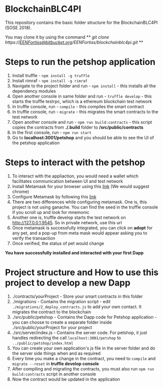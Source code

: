 # BlockchainBLC4PI
This repository contains the basic folder structure for the BlockchainBLC4PI (SOSE 2018).

You may clone it by using the command ** *git clone https://EENFortiss@bitbucket.org/EENFortiss/blockchainblc4pi.git* **

# Steps to run the petshop application
1. Install truffle - `npm install -g truffle`
2. Install rimraf - `npm install -g rimraf`
3. Navigate to the project folder and run - `npm install` - this installs all the dependency modules
4. Open another console in same folder and run - `truffle develop` - this starts the truffle testrpc, which is a ethereum blockchain test network
5. In truffle console, run - `compile` - this compiles the smart contract
6. In truffle console, run - `migrate` - this migrates the smart contracts to the test network
7. Open another console and run - `npm run build:contracts` - this script copies the contracts from **./.build** folder to **/src/public/contracts**  
8. In the first console, run - `npm run start`
9. Go to **localhost:3001/petshop** and you should be able to see the UI of the petshop application

# Steps to interact with the petshop
1. To interact with the appliaction, you would need a wallet which facilitates communication between UI and test network
2. Install Metamask for your browser using this [link](https://metamask.io/) (We would suggest chrome) 
3. Configure Metamask by following this [link](http://truffleframework.com/tutorials/pet-shop#installing-and-configuring-metamask)
4. There are two differences while configuring metamask. One is, this project is not using ganache. You can find the seed in the truffle console if you scroll up and look for mnemonic
5. Another one is, truffle develop starts the test network on http://127.0.0.1:9545. So in private network, use this url
6. Once metamask is successfully integrated, you can click on **adopt** for any pet, and a pop-up from meta mask would appear asking you to verify the transaction
7. Once verified, the status of pet would change

**You have successfully installed and interacted with your first Dapp**

# Project structure and How to use this project to develop a new Dapp
1. ./contracts/yourProject - Store your smart contracts in this folder
2. ./migrations - Contains the migration script - edit `./migrations/2_deploy_contracts.js` to add your own contact. It migrates the contract to the blockchain
3. ./src/public/petshop - Contains the Dapp code for Petshop application - you can choose to create a separate folder inside ./src/public/yourProject for your project
4. ./src/server/index.js - Contains the server code. For petshop, it just handles redirecting the call `localhost:3001/petshop` to `../public/petshop/index.html`
5. You can create your own application's js file in the server folder and do the server side things when and as required
6. Every time you make a change in the contract, you need to `compile` and `migrate --reset` in **truffle develop console**
7. After compiling and migrating the contracts, you must also run `npm run build:contracts` script in another console
8. Now the contract would be updated in the application
